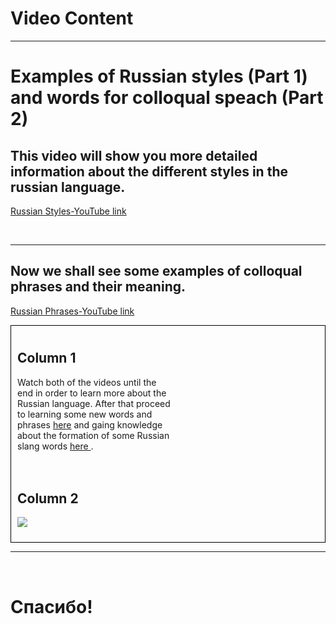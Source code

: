 <h1>
  Video Content
  </h1>
  <hr>
  <h1> Examples of Russian styles (Part 1) and words for colloqual speach (Part 2) </h1>

<h2>
  This video will show you more detailed information about the different styles in the russian language.
 </h2>

<a href="https://www.youtube.com/watch?v=Be26xKtw9tY"> Russian Styles-YouTube link </a>
 
  <br>
  <hr>

<h2>
  Now we shall see some examples of colloqual phrases and their meaning. 
  </h2>
  
 <a href="https://www.youtube.com/watch?v=x9kMgjaRPm0"> Russian Phrases-YouTube link </a>




  <style>

{
  box-sizing: border-box;
}

.column {
  float: left;
  width: 50%;
  padding: 10px;
}

.row {
   border: 1px solid black;
}

.row:after {
  content: "";
  display: table;
  clear: both;
}

@media screen and (max-width: 600px) {
  .column {
    width: 100%;
  }
}

</style>

<div class="row">
  <div class="column">
    <h2>Column 1</h2>
    <p>Watch both of the videos until the end in order to learn more about the Russian language. After that proceed to learning some new words and phrases <a href="https://galenagenova.github.io/sml5202-final-genova/page3.html">here</a> and gaing knowledge about the formation of some Russian slang words <a href="https://galenagenova.github.io/sml5202-final-genova/page4.html">here </a>.</p>
  </div>
  <div class="column">
    <h2>Column 2</h2>
    <p> <img src="https://lh12.ru/wp-content/uploads/2019/07/basketico2019-38-1.jpg"></p>
  </div>
</div>
<hr>
<br> 
  <h1 lang="ru"> Спасибо! </h1>
